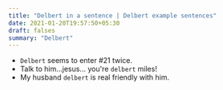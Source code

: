 ```yaml
---
title: "Delbert in a sentence | Delbert example sentences"
date: 2021-01-20T19:57:50+05:30
draft: falses
summary: "Delbert"
---
```

- `Delbert` seems to enter #21 twice.
- Talk to him...jesus... you're `delbert` miles!
- My husband `delbert` is real friendly with him.
                 
